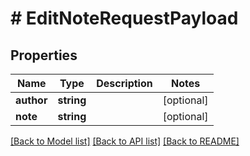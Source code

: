 # # EditNoteRequestPayload


## Properties


Name | Type | Description | Notes
------------ | ------------- | ------------- | -------------
**author**| **string** |   | [optional]
**note**| **string** |   | [optional]


[[Back to Model list]](../../README.md#models) [[Back to API list]](../../README.md#endpoints) [[Back to README]](../../README.md)